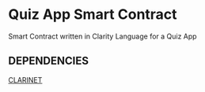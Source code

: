 # Quiz App Smart Contract

Smart Contract written in Clarity Language for a Quiz App

## DEPENDENCIES

[CLARINET](https://github.com/hirosystems/clarinet)
